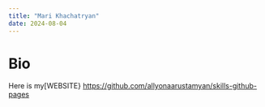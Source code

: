 ```yaml
---
title: "Mari Khachatryan"
date: 2024-08-04
---
```



# Bio
Here is my[WEBSITE} https://github.com/allyonaarustamyan/skills-github-pages
